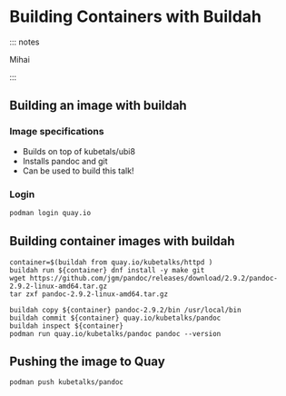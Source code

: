 Building Containers with Buildah
=================================

::: notes

Mihai

:::

Building an image with buildah
------------------------------

### Image specifications

- Builds on top of kubetals/ubi8
- Installs pandoc and git
- Can be used to build this talk!


### Login

```bash
podman login quay.io
```

Building container images with buildah
---------------------------------------

```
container=$(buildah from quay.io/kubetalks/httpd )
buildah run ${container} dnf install -y make git
wget https://github.com/jgm/pandoc/releases/download/2.9.2/pandoc-2.9.2-linux-amd64.tar.gz
tar zxf pandoc-2.9.2-linux-amd64.tar.gz

buildah copy ${container} pandoc-2.9.2/bin /usr/local/bin
buildah commit ${container} quay.io/kubetalks/pandoc
buildah inspect ${container}
podman run quay.io/kubetalks/pandoc pandoc --version
```

Pushing the image to Quay
-------------------------

```
podman push kubetalks/pandoc
```
